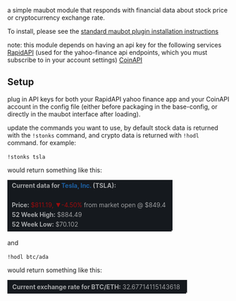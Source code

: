 a simple maubot module that responds with financial data about stock price or cryptocurrency exchange rate.

To install, please see the [standard maubot plugin installation instructions](https://github.com/maubot/maubot/wiki/Usage#adding-a-plugin)

note: this module depends on having an api key for the following services
[RapidAPI](https://rapidapi.com/marketplace) (used for the yahoo-finance api endpoints, which you must subscribe to in your account settings)
[CoinAPI](https://www.coinapi.io/Pricing)

## Setup
plug in API keys for both your RapidAPI yahoo finance app and your CoinAPI account in the config file (either before packaging in the base-config, or directly in the maubot interface after loading).

update the commands you want to use, by default stock data is returned with the `!stonks` command, and crypto data is returned with `!hodl` command. for example:

`!stonks tsla`

would return something like this:

![stonks response](images/stonks.png)

and

`!hodl btc/ada`

would return something like this:

![hodl response](images/hodl.png)
